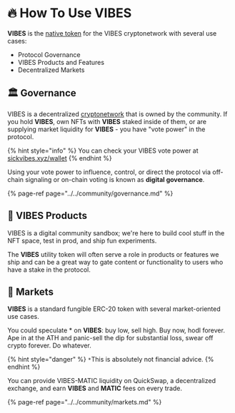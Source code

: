 # 🔥 How To Use VIBES

**VIBES** is the [native token](./) for the VIBES cryptonetwork with several use cases:

* Protocol Governance
* VIBES Products and Features
* Decentralized Markets

## 🏛️ Governance

VIBES is a decentralized [cryptonetwork](./) that is owned by the community. If you hold **VIBES**, own NFTs with **VIBES** staked inside of them, or are supplying market liquidity for **VIBES** - you have "vote power" in the protocol. 

{% hint style="info" %}
You can check your VIBES vote power at [sickvibes.xyz/wallet](https://sickvibes.xyz/wallet)
{% endhint %}

Using your vote power to influence, control, or direct the protocol via off-chain signaling or on-chain voting is known as **digital governance**.

{% page-ref page="../../community/governance.md" %}

## 🧪 VIBES Products

VIBES is a digital community sandbox; we're here to build cool stuff in the NFT space, test in prod, and ship fun experiments. 

The **VIBES** utility token will often serve a role in products or features we ship and can be a great way to gate content or functionality to users who have a stake in the protocol.

## 🤑 Markets

**VIBES** is a standard fungible ERC-20 token with several market-oriented use cases.

You could speculate \* on **VIBES**: buy low, sell high. Buy now, hodl forever. Ape in at the ATH and panic-sell the dip for substantial loss, swear off crypto forever. Do whatever.

{% hint style="danger" %}
`*`This is absolutely not financial advice.
{% endhint %}

You can provide VIBES-MATIC liquidity on QuickSwap, a decentralized exchange, and earn **VIBES** and **MATIC** fees on every trade.

{% page-ref page="../../community/markets.md" %}

